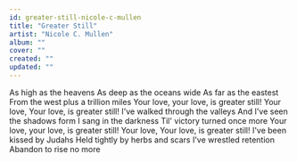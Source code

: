 ```yaml
---
id: greater-still-nicole-c-mullen
title: "Greater Still"
artist: "Nicole C. Mullen"
album: ""
cover: ""
created: ""
updated: ""
---
```


As high as the heavens
As deep as the oceans wide
As far as the eastest
From the west plus a trillion miles
Your love, your love, is greater still!
Your love, Your love, is greater still!
I've walked through the valleys
And I've seen the shadows form
I sang in the darkness
Til' victory turned once more
Your love, your love, is greater still!
Your love, Your love, is greater still!
I've been kissed by Judahs
Held tightly by herbs and scars
I've wrestled retention
Abandon to rise no more